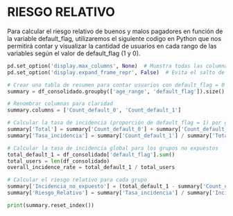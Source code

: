 # RIESGO RELATIVO
Para calcular el riesgo relativo de buenos y malos pagadores en función de la variable default_flag, utilizaremos el siguiente codigo en Python que nos permitirá contar y visualizar la cantidad de usuarios en cada rango de las variables según el valor de default_flag (1 y 0).
``` python 
pd.set_option('display.max_columns', None)  # Muestra todas las columnas
pd.set_option('display.expand_frame_repr', False)  # Evita el salto de línea en la visualización

# Crear una tabla de resumen para contar usuarios con default_flag = 0 y = 1 por age_range
summary = df_consolidado.groupby(['age_range', 'default_flag']).size().unstack(fill_value=0)

# Renombrar columnas para claridad
summary.columns = ['Count_default_0', 'Count_default_1']

# Calcular la tasa de incidencia (proporción de default_flag = 1) por grupo
summary['Total'] = summary['Count_default_0'] + summary['Count_default_1']
summary['Tasa_incidencia'] = summary['Count_default_1'] / summary['Total']

# Calcular la tasa de incidencia global para los grupos no expuestos
total_default_1 = df_consolidado['default_flag'].sum()
total_users = len(df_consolidado)
overall_incidence_rate = total_default_1 / total_users

# Calcular el riesgo relativo para cada grupo
summary['Incidencia_no_expuesto'] = (total_default_1 - summary['Count_default_1']) / (total_users - summary['Total'])
summary['Riesgo_Relativo'] = summary['Tasa_incidencia'] / summary['Incidencia_no_expuesto']

print(summary.reset_index())
```
